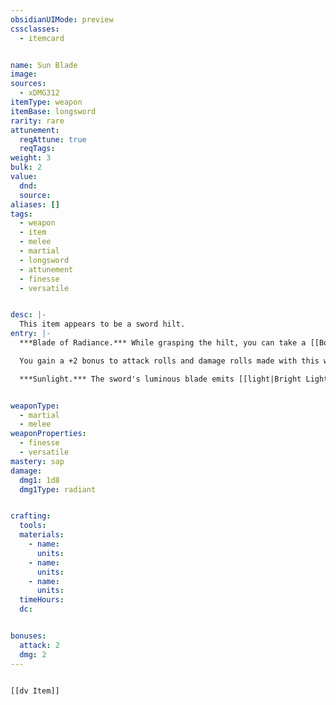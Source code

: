 ```yaml
---
obsidianUIMode: preview
cssclasses:
  - itemcard


name: Sun Blade
image: 
sources:
  - xDMG312
itemType: weapon
itemBase: longsword
rarity: rare
attunement:
  reqAttune: true
  reqTags: 
weight: 3
bulk: 2
value:
  dnd: 
  source: 
aliases: []
tags: 
  - weapon
  - item
  - melee
  - martial
  - longsword
  - attunement
  - finesse
  - versatile


desc: |-
  This item appears to be a sword hilt.
entry: |-
  ***Blade of Radiance.*** While grasping the hilt, you can take a [[Bonus Action]] to cause a blade of pure radiance to spring into existence or make the blade disappear. While the blade exists, this magic weapon functions as a [[Longsword]] with [[Finesse]]. If you are proficient with [[longsword|Longswords]] or [[shortsword|Shortswords]], you are proficient with the Sun Blade.

  You gain a +2 bonus to attack rolls and damage rolls made with this weapon, which deals Radiant damage instead of Slashing damage. When you hit an Undead with it, that target takes an extra 1d8 Radiant damage.

  ***Sunlight.*** The sword's luminous blade emits [[light|Bright Light]] in a 15-foot radius and [[light|Dim Light]] for an additional 15 feet. The light is sunlight. While the blade persists, you can take a [[light|Magic action]] to expand or reduce its radius of [[light|Bright Light]] and [[light|Dim Light]] by 5 feet each, to a maximum of 30 feet each or a minimum of 10 feet each.


weaponType: 
  - martial
  - melee
weaponProperties: 
  - finesse
  - versatile
mastery: sap
damage:
  dmg1: 1d8
  dmg1Type: radiant


crafting:
  tools: 
  materials:
    - name: 
      units: 
    - name: 
      units: 
    - name: 
      units: 
  timeHours: 
  dc: 


bonuses:
  attack: 2
  dmg: 2
---
```


```meta-bind-embed

[[dv Item]]

```